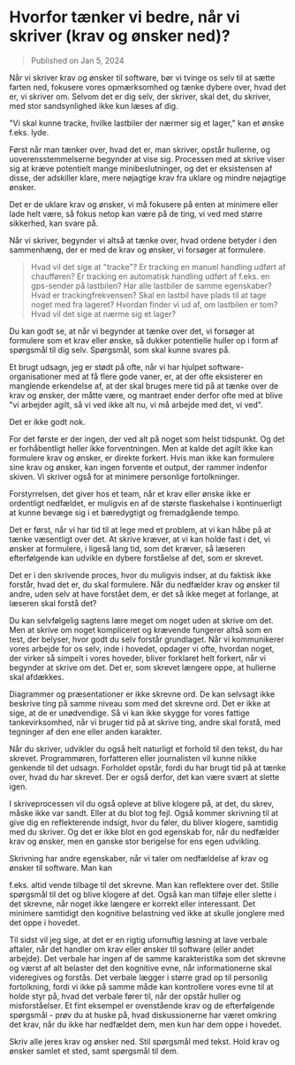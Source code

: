 # Hvorfor tænker vi bedre, når vi skriver (krav og ønsker ned)?

> Published on Jan 5, 2024

Når vi skriver krav og ønsker til software, bør vi tvinge os selv til at sætte farten ned, fokusere vores opmærksomhed og tænke dybere over, hvad det er, vi skriver om. Selvom det er dig selv, der skriver, skal det, du skriver, med stor sandsynlighed ikke kun læses af dig.

"Vi skal kunne tracke, hvilke lastbiler der nærmer sig et lager," kan et ønske f.eks. lyde.

Først når man tænker over, hvad det er, man skriver, opstår hullerne, og uoverensstemmelserne begynder at vise sig. Processen med at skrive viser sig at kræve potentielt mange minibeslutninger, og det er eksistensen af disse, der adskiller klare, mere nøjagtige krav fra uklare og mindre nøjagtige ønsker.

Det er de uklare krav og ønsker, vi må fokusere på enten at minimere eller lade helt være, så fokus netop kan være på de ting, vi ved med større sikkerhed, kan svare på.

Når vi skriver, begynder vi altså at tænke over, hvad ordene betyder i den sammenhæng, der er med de krav og ønsker, vi forsøger at formulere.

> Hvad vil det sige at "tracke"?
Er tracking en manuel handling udført af chaufføren?
Er tracking en automatisk handling udført af f.eks. en gps-sender på lastbilen?
Har alle lastbiler de samme egenskaber?
Hvad er trackingfrekvensen?
Skal en lastbil have plads til at tage noget med fra lageret?
Hvordan finder vi ud af, om lastbilen er tom?
Hvad vil det sige at nærme sig et lager?

Du kan godt se, at når vi begynder at tænke over det, vi forsøger at formulere som et krav eller ønske, så dukker potentielle huller op i form af spørgsmål til dig selv. Spørgsmål, som skal kunne svares på.

Et brugt udsagn, jeg er stødt på ofte, når vi har hjulpet software-organisationer med at få flere gode vaner, er, at der ofte eksisterer en manglende erkendelse af, at der skal bruges mere tid på at tænke over de krav og ønsker, der måtte være, og mantraet ender derfor ofte med at blive "vi arbejder agilt, så vi ved ikke alt nu, vi må arbejde med det, vi ved".

Det er ikke godt nok.

For det første er der ingen, der ved alt på noget som helst tidspunkt. Og det er forhåbentligt heller ikke forventningen. Men at kalde det agilt ikke kan formulere krav og ønsker, er direkte forkert. Hvis man ikke kan formulere sine krav og ønsker, kan ingen forvente et output, der rammer indenfor skiven. Vi skriver også for at minimere personlige fortolkninger.

Forstyrrelsen, det giver hos et team, når et krav eller ønske ikke er ordentligt nedfældet, er muligvis en af de største flaskehalse i kontinuerligt at kunne bevæge sig i et bæredygtigt og fremadgående tempo.

Det er først, når vi har tid til at lege med et problem, at vi kan håbe på at tænke væsentligt over det. At skrive kræver, at vi kan holde fast i det, vi ønsker at formulere, i ligeså lang tid, som det kræver, så læseren efterfølgende kan udvikle en dybere forståelse af det, som er skrevet.

Det er i den skrivende proces, hvor du muligvis indser, at du faktisk ikke forstår, hvad det er, du skal formulere. Når du nedfælder krav og ønsker til andre, uden selv at have forstået dem, er det så ikke meget at forlange, at læseren skal forstå det?

Du kan selvfølgelig sagtens lære meget om noget uden at skrive om det. Men at skrive om noget kompliceret og krævende fungerer altså som en test, der belyser, hvor godt du selv forstår grundlaget. Når vi kommunikerer vores arbejde for os selv, inde i hovedet, opdager vi ofte, hvordan noget, der virker så simpelt i vores hoveder, bliver forklaret helt forkert, når vi begynder at skrive om det. Det er, som skrevet længere oppe, at hullerne skal afdækkes.

Diagrammer og præsentationer er ikke skrevne ord. De kan selvsagt ikke beskrive ting på samme niveau som med det skrevne ord. Det er ikke at sige, at de er unødvendige. Så vi kan ikke skygge for vores fattige tankevirksomhed, når vi bruger tid på at skrive ting, andre skal forstå, med tegninger af den ene eller anden karakter.

Når du skriver, udvikler du også helt naturligt et forhold til den tekst, du har skrevet. Programmøren, forfatteren eller journalisten vil kunne nikke genkende til det udsagn. Forholdet opstår, fordi du har brugt tid på at tænke over, hvad du har skrevet. Der er også derfor, det kan være svært at slette igen.

I skriveprocessen vil du også opleve at blive klogere på, at det, du skrev, måske ikke var sandt. Eller at du blot tog fejl. Også kommer skrivning til at give dig en reflekterende indsigt, hvor du føler, du bliver klogere, samtidig med du skriver. Og det er ikke blot en god egenskab for, når du nedfælder krav og ønsker, men en ganske stor berigelse for ens egen udvikling.

Skrivning har andre egenskaber, når vi taler om nedfældelse af krav og ønsker til software. Man kan

 f.eks. altid vende tilbage til det skrevne. Man kan reflektere over det. Stille spørgsmål til det og blive klogere af det. Også kan man tilføje eller slette i det skrevne, når noget ikke længere er korrekt eller interessant. Det minimere samtidigt den kognitive belastning ved ikke at skulle jonglere med det oppe i hovedet.

Til sidst vil jeg sige, at det er en rigtig ufornuftig løsning at lave verbale aftaler, når det handler om krav eller ønsker til software (eller andet arbejde). Det verbale har ingen af de samme karakteristika som det skrevne og værst af alt belaster det den kognitive evne, når informationerne skal videregives og forstås. Det verbale lægger i større grad op til personlig fortolkning, fordi vi ikke på samme måde kan kontrollere vores evne til at holde styr på, hvad det verbale fører til, når der opstår huller og misforståelser. Et fint eksempel er ovenstående krav og de efterfølgende spørgsmål - prøv du at huske på, hvad diskussionerne har været omkring det krav, når du ikke har nedfældet dem, men kun har dem oppe i hovedet.

Skriv alle jeres krav og ønsker ned. Stil spørgsmål med tekst. Hold krav og ønsker samlet et sted, samt spørgsmål til dem.
